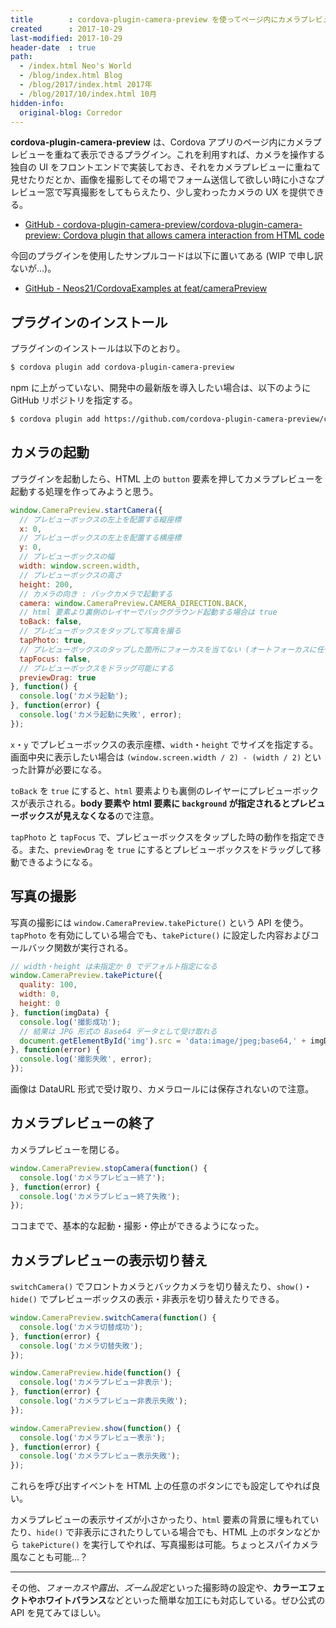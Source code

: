 ```yaml
---
title        : cordova-plugin-camera-preview を使ってページ内にカメラプレビューを表示する
created      : 2017-10-29
last-modified: 2017-10-29
header-date  : true
path:
  - /index.html Neo's World
  - /blog/index.html Blog
  - /blog/2017/index.html 2017年
  - /blog/2017/10/index.html 10月
hidden-info:
  original-blog: Corredor
---
```


**cordova-plugin-camera-preview** は、Cordova アプリのページ内にカメラプレビューを重ねて表示できるプラグイン。これを利用すれば、カメラを操作する独自の UI をフロントエンドで実装しておき、それをカメラプレビューに重ねて見せたりだとか、画像を撮影してその場でフォーム送信して欲しい時に小さなプレビュー窓で写真撮影をしてもらえたり、少し変わったカメラの UX を提供できる。

- [GitHub - cordova-plugin-camera-preview/cordova-plugin-camera-preview: Cordova plugin that allows camera interaction from HTML code](https://github.com/cordova-plugin-camera-preview/cordova-plugin-camera-preview)

今回のプラグインを使用したサンプルコードは以下に置いてある (WIP で申し訳ないが…)。

- [GitHub - Neos21/CordovaExamples at feat/cameraPreview](https://github.com/Neos21/example-cordova/tree/feat/cameraPreview)

## プラグインのインストール

プラグインのインストールは以下のとおり。

```bash
$ cordova plugin add cordova-plugin-camera-preview
```

npm に上がっていない、開発中の最新版を導入したい場合は、以下のように GitHub リポジトリを指定する。

```bash
$ cordova plugin add https://github.com/cordova-plugin-camera-preview/cordova-plugin-camera-preview.git
```

## カメラの起動

プラグインを起動したら、HTML 上の `button` 要素を押してカメラプレビューを起動する処理を作ってみようと思う。

```javascript
window.CameraPreview.startCamera({
  // プレビューボックスの左上を配置する縦座標
  x: 0,
  // プレビューボックスの左上を配置する横座標
  y: 0,
  // プレビューボックスの幅
  width: window.screen.width,
  // プレビューボックスの高さ
  height: 200,
  // カメラの向き : バックカメラで起動する
  camera: window.CameraPreview.CAMERA_DIRECTION.BACK,
  // html 要素より裏側のレイヤーでバックグラウンド起動する場合は true
  toBack: false,
  // プレビューボックスをタップして写真を撮る
  tapPhoto: true,
  // プレビューボックスのタップした箇所にフォーカスを当てない (オートフォーカスに任せる)
  tapFocus: false,
  // プレビューボックスをドラッグ可能にする
  previewDrag: true
}, function() {
  console.log('カメラ起動');
}, function(error) {
  console.log('カメラ起動に失敗', error);
});
```

`x`・`y` でプレビューボックスの表示座標、`width`・`height` でサイズを指定する。画面中央に表示したい場合は `(window.screen.width / 2) - (width / 2)` といった計算が必要になる。

`toBack` を `true` にすると、`html` 要素よりも裏側のレイヤーにプレビューボックスが表示される。**body 要素や html 要素に `background` が指定されるとプレビューボックスが見えなくなる**ので注意。

`tapPhoto` と `tapFocus` で、プレビューボックスをタップした時の動作を指定できる。また、`previewDrag` を `true` にするとプレビューボックスをドラッグして移動できるようになる。

## 写真の撮影

写真の撮影には `window.CameraPreview.takePicture()` という API を使う。`tapPhoto` を有効にしている場合でも、`takePicture()` に設定した内容およびコールバック関数が実行される。

```javascript
// width・height は未指定か 0 でデフォルト指定になる
window.CameraPreview.takePicture({
  quality: 100,
  width: 0,
  height: 0
}, function(imgData) {
  console.log('撮影成功');
  // 結果は JPG 形式の Base64 データとして受け取れる
  document.getElementById('img').src = 'data:image/jpeg;base64,' + imgData;
}, function(error) {
  console.log('撮影失敗', error);
});
```

画像は DataURL 形式で受け取り、カメラロールには保存されないので注意。

## カメラプレビューの終了

カメラプレビューを閉じる。

```javascript
window.CameraPreview.stopCamera(function() {
  console.log('カメラプレビュー終了');
}, function(error) {
  console.log('カメラプレビュー終了失敗');
});
```

ココまでで、基本的な起動・撮影・停止ができるようになった。

## カメラプレビューの表示切り替え

`switchCamera()` でフロントカメラとバックカメラを切り替えたり、`show()`・`hide()` でプレビューボックスの表示・非表示を切り替えたりできる。

```javascript
window.CameraPreview.switchCamera(function() {
  console.log('カメラ切替成功');
}, function(error) {
  console.log('カメラ切替失敗');
});

window.CameraPreview.hide(function() {
  console.log('カメラプレビュー非表示');
}, function(error) {
  console.log('カメラプレビュー非表示失敗');
});

window.CameraPreview.show(function() {
  console.log('カメラプレビュー表示');
}, function(error) {
  console.log('カメラプレビュー表示失敗');
});
```

これらを呼び出すイベントを HTML 上の任意のボタンにでも設定してやれば良い。

カメラプレビューの表示サイズが小さかったり、`html` 要素の背景に埋もれていたり、`hide()` で非表示にされたりしている場合でも、HTML 上のボタンなどから `takePicture()` を実行してやれば、写真撮影は可能。ちょっとスパイカメラ風なことも可能…？

-----

その他、*フォーカスや露出、ズーム設定*といった撮影時の設定や、**カラーエフェクトやホワイトバランス**などといった簡単な加工にも対応している。ぜひ公式の API を見てみてほしい。
